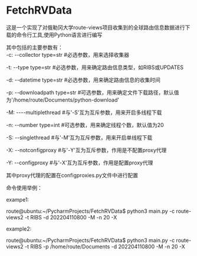 # FetchRVData

  这是一个实现了对俄勒冈大学route-views项目收集到的全球路由信息数据进行下载的命令行工具,使用Python语言进行编写
  
  其中包括的主要参数有：  
  -c: --collector           type=str      #必选参数，用来选择收集器
  
  -t: --type                type=str      #必选参数，用来确定路由信息类型，如RIBS或UPDATES
  
  -d: --datetime            type=str      #必选参数，用来确定路由信息的收集时间
  
  -p: --downloadpath        type=str      #可选参数，用来确定文件下载路径，默认值为'/home/route/Documents/python-download'
  
  -M: ----multiplethread                  #与'-S'互为互斥参数，用来开启多线程下载
  
  -n: --number              type=int      #可选参数，用来确定线程个数，默认值为20
  
  -S: --singlethread                      #与'-M'互为互斥参数，用来开启单线程下载
  
  -X: --notconfigproxy                    #与'-Y'互为互斥参数，作用是不配置proxy代理
  
  -Y: --configproxy                       #与'-X'互为互斥参数，作用是配置proxy代理
  
  
  其中proxy代理的配置在configproxies.py文件中进行配置
  
  命令使用举例：
  
  exampe1:
  
  route@ubuntu:~/PycharmProjects/FetchRVData$ python3 main.py -c route-views2 -t RIBS -d 202204110800 -M -n 20 -X
  
  example2:
  
  route@ubuntu:~/PycharmProjects/FetchRVData$ python3 main.py -c route-views2 -t RIBS -p /home/route/Documents -d 202204110800 -M -n 20 -X
